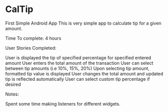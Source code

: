 CalTip
======

First Simple Android App
This is very simple app to calculate tip for a given amount. 

Time To complete: 4 hours

User Stories Completed:

User is displayed the tip of specified percentage for specified entered amount
User enters the total amount of the transaction
User can select between tip amounts (i.e 10%, 15%, 20%)
Upon selecting tip amount, formatted tip value is displayed
User changes the total amount and updated tip is reflected automatically
User can select custom tip percentage if desired

Notes:

Spent some time making listeners for different widgets.
